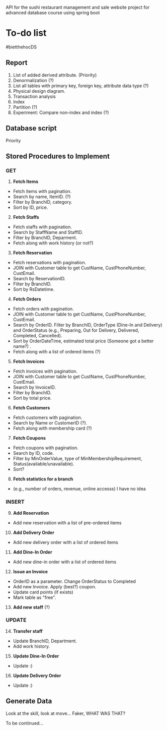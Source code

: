 API for the sushi restaurant management and sale website project for advanced database course using spring boot
# To-do list
\#bietthehocDS

## Report
1. List of added derived attribute. (Priority)
2. Denormalization (?)
3. List all tables with primary key, foreign key, attribute data type (?)
4. Physical design diagram. 
5. Transaction analysis
6. Index
7. Partition (?)
8. Experiment: Compare non-index and index (?)

## Database script
Priority

## Stored Procedures to Implement

### GET
1. **Fetch Items**
- Fetch items with pagination. 
- Search by name, ItemID. (?)
- Filter by BranchID, category. 
- Sort by ID, price. 

2. **Fetch Staffs**
- Fetch staffs with pagination. 
- Search by StaffName and StaffID. 
- Filter by BranchID, Deparment.
- Fetch along with work history (or not?)

3. **Fetch Reservation**
- Fetch reservations with pagination. 
- JOIN with Customer table to get CustName, CustPhoneNumber, CustEmail. 
- Search by ReservationID. 
- Filter by BranchID. 
- Sort by RsDatetime.

4. **Fetch Orders**
- Fetch orders with pagination. 
- JOIN with Customer table to get CustName, CustPhoneNumber, CustEmail. 
- Search by OrderID. Filter by BranchID, OrderType (Dine-In and Delivery) and OrderStatus (e.g., Preparing, Out for Delivery, Delivered, Completed, Cancelled). 
- Sort by OrderDateTime, estimated total price (Someone got a better name?) . 
- Fetch along with a list of ordered items (?)

5. **Fetch Invoices**
- Fetch invoices with pagination. 
- JOIN with Customer table to get CustName, CustPhoneNumber, CustEmail. 
- Search by InvoiceID. 
- Filter by BranchID. 
- Sort by total price.

6. **Fetch Customers**
- Fetch customers with pagination. 
- Search by Name or CustomerID (?). 
- Fetch along with membership card (?)

7. **Fetch Coupons**
- Fetch coupons with pagination. 
- Search by ID, code. 
- Filter by MinOrderValue, type of MinMembershipRequirement, Status(available/unavailable). 
- Sort?

8. **Fetch statistics for a branch**
- (e.g., number of orders, revenue, online accesss) I have no idea 

### INSERT
9. **Add Reservation**
- Add new reservation with a list of pre-ordered items
10. **Add Delivery Order**
- Add new delivery order with a list of ordered items
11. **Add Dine-In Order**
- Add new dine-in order with a list of ordered items
12. **Issue an Invoice**
- OrderID as a parameter. Change OrderStatus to Completed
- Add new Invoice. Apply (best?) coupon. 
- Update card points (if exists)
- Mark table as "free".
13. **Add new staff** (?)

### UPDATE
14. **Transfer staff**
- Update BranchID, Department.
- Add work history.
15. **Update Dine-In Order**
- Update :)
16. **Update Delivery Order**
- Update :)

## Generate Data
Look at the skill, look at move... Faker, WHAT WAS THAT?

To be continued...
